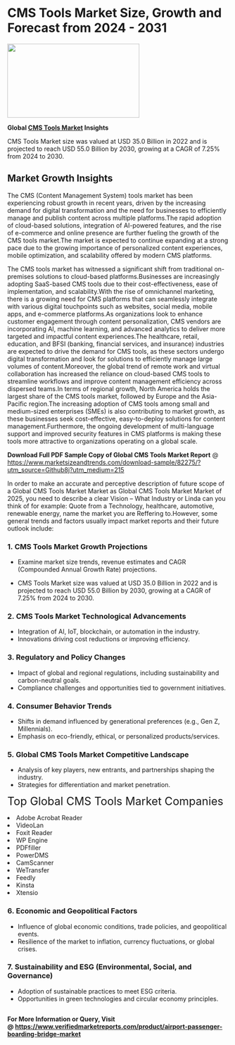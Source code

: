 <H1>CMS Tools Market Size, Growth and Forecast from 2024 - 2031</H1><img class="aligncenter size-medium wp-image-584254" src="https://thirdeyenews.in/wp-content/uploads/2024/09/Global-Market-Research-300x168.jpeg" alt="" width="300" height="168" /><p><strong>Global&nbsp;<a href="https://www.marketsizeandtrends.com/download-sample/82275/?utm_source=Github8j?utm_medium=215">CMS Tools Market</a> Insights</strong></p><p>CMS Tools Market size was valued at USD 35.0 Billion in 2022 and is projected to reach USD 55.0 Billion by 2030, growing at a CAGR of 7.25% from 2024 to 2030.</p><p><h2>Market Growth Insights</h2> <p>The CMS (Content Management System) tools market has been experiencing robust growth in recent years, driven by the increasing demand for digital transformation and the need for businesses to efficiently manage and publish content across multiple platforms.The rapid adoption of cloud-based solutions, integration of AI-powered features, and the rise of e-commerce and online presence are further fueling the growth of the CMS tools market.The market is expected to continue expanding at a strong pace due to the growing importance of personalized content experiences, mobile optimization, and scalability offered by modern CMS platforms.</p> <p>The CMS tools market has witnessed a significant shift from traditional on-premises solutions to cloud-based platforms.Businesses are increasingly adopting SaaS-based CMS tools due to their cost-effectiveness, ease of implementation, and scalability.With the rise of omnichannel marketing, there is a growing need for CMS platforms that can seamlessly integrate with various digital touchpoints such as websites, social media, mobile apps, and e-commerce platforms.As organizations look to enhance customer engagement through content personalization, CMS vendors are incorporating AI, machine learning, and advanced analytics to deliver more targeted and impactful content experiences.The healthcare, retail, education, and BFSI (banking, financial services, and insurance) industries are expected to drive the demand for CMS tools, as these sectors undergo digital transformation and look for solutions to efficiently manage large volumes of content.Moreover, the global trend of remote work and virtual collaboration has increased the reliance on cloud-based CMS tools to streamline workflows and improve content management efficiency across dispersed teams.In terms of regional growth, North America holds the largest share of the CMS tools market, followed by Europe and the Asia-Pacific region.The increasing adoption of CMS tools among small and medium-sized enterprises (SMEs) is also contributing to market growth, as these businesses seek cost-effective, easy-to-deploy solutions for content management.Furthermore, the ongoing development of multi-language support and improved security features in CMS platforms is making these tools more attractive to organizations operating on a global scale.</p> <p><span class=""><strong>Download Full PDF Sample Copy of Global CMS Tools Market Report</strong> @ <a href="https://www.marketsizeandtrends.com/download-sample/82275/?utm_source=Github8j?utm_medium=215" target="_blank">https://www.marketsizeandtrends.com/download-sample/82275/?utm_source=Github8j?utm_medium=215</a></span></p><p>In order to make an accurate and perceptive description of future scope of a Global&nbsp;CMS Tools Market Market as Global&nbsp;CMS Tools Market Market of 2025, you need to describe a clear Vision &ndash; What Industry or Linda can you think of for example: Quote from a Technology, healthcare, automotive, renewable energy, name the market you are Reffering to.However, some general trends and factors usually impact market reports and their future outlook include:</p><h3>1.&nbsp;<strong>CMS Tools Market Growth Projections</strong></h3><ul><li>Examine market size trends, revenue estimates and CAGR (Compounded Annual Growth Rate) projections.</li><li><p>CMS Tools Market size was valued at USD 35.0 Billion in 2022 and is projected to reach USD 55.0 Billion by 2030, growing at a CAGR of 7.25% from 2024 to 2030.</p></li></ul><h3>2.&nbsp;<strong>CMS Tools Market Technological Advancements</strong></h3><ul><li>Integration of AI, IoT, blockchain, or automation in the industry.</li><li>Innovations driving cost reductions or improving efficiency.</li></ul><h3>3.&nbsp;<strong>Regulatory and Policy Changes</strong></h3><ul><li>Impact of global and regional regulations, including sustainability and carbon-neutral goals.</li><li>Compliance challenges and opportunities tied to government initiatives.</li></ul><h3>4.&nbsp;<strong>Consumer Behavior Trends</strong></h3><ul><li>Shifts in demand influenced by generational preferences (e.g., Gen Z, Millennials).</li><li>Emphasis on eco-friendly, ethical, or personalized products/services.</li></ul><h3>5.&nbsp;<strong>Global CMS Tools Market Competitive Landscape</strong></h3><ul><li>Analysis of key players, new entrants, and partnerships shaping the industry.</li><li>Strategies for differentiation and market penetration.</li></ul><p data-pm-slice="1 1 []"><span style="color: inherit; font-family: inherit; font-size: 25px;">Top Global CMS Tools Market Companies</span></p><div class="" data-test-id=""><p><li>Adobe Acrobat Reader</li><li> VideoLan</li><li> Foxit Reader</li><li> WP Engine</li><li> PDFfiller</li><li> PowerDMS</li><li> CamScanner</li><li> WeTransfer</li><li> Feedly</li><li> Kinsta</li><li> Xtensio</li></p></div><h3>6.&nbsp;<strong>Economic and Geopolitical Factors</strong></h3><ul><li>Influence of global economic conditions, trade policies, and geopolitical events.</li><li>Resilience of the market to inflation, currency fluctuations, or global crises.</li></ul><h3>7.&nbsp;<strong>Sustainability and ESG (Environmental, Social, and Governance)</strong></h3><ul><li>Adoption of sustainable practices to meet ESG criteria.</li><li>Opportunities in green technologies and circular economy principles.</li></ul><h2><strong style="font-size: 14px;">For More Information or Query, Visit @&nbsp;</strong><a style="background-color: #ffffff; font-size: 14px;" href="https://www.marketsizeandtrends.com/report/cms-tools-market/" target="_blank">https://www.verifiedmarketreports.com/product/airport-passenger-boarding-bridge-market</a></h2>